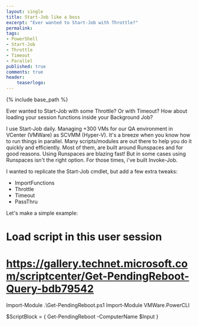 ```yaml
---
layout: single
title: Start-Job like a boss
excerpt: "Ever wanted to Start-Job with Throttle?"
permalink:
tags: 
- PowerShell
- Start-Job
- Throttle
- Timeout
- Parallel
published: true
comments: true
header:
    teaserlogo: 
---
```

{% include base_path %} 

Ever wanted to Start-Job with some Throttle? Or with Timeout? How about loading your session functions inside your Background Job?

I use Start-Job daily. Managing +300 VMs for our QA environment in VCenter (VMWare) as SCVMM (Hyper-V). It's a breeze when you know how to run things in parallel. Many scripts/modules are out there to help you do it quickly and efficiently. Most of them, are built around Runspaces and for good reasons. Using Runspaces are blazing fast! But in some cases using Runspaces isn't the right option. For those times, i've built Invoke-Job.

I wanted to replicate the Start-Job cmdlet, but add a few extra tweaks: 
  * ImportFunctions
  * Throttle
  * Timeout
  * PassThru

Let's make a simple example:

# Load script in this user session
# https://gallery.technet.microsoft.com/scriptcenter/Get-PendingReboot-Query-bdb79542
Import-Module .\Get-PendingReboot.ps1
Import-Module VMWare.PowerCLI

$ScriptBlock = {
    Get-PendingReboot -ComputerName $Input
}




